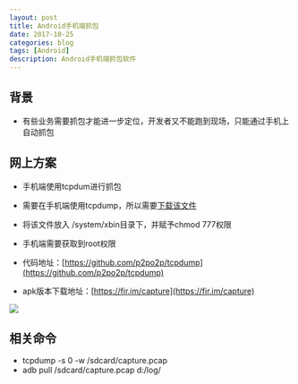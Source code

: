 ```yaml
---
layout: post
title: Android手机端抓包
date: 2017-10-25
categories: blog
tags: [Android]
description: Android手机端抓包软件
---
```



## 背景

- 有些业务需要抓包才能进一步定位，开发者又不能跑到现场，只能通过手机上自动抓包

## 网上方案
- 手机端使用tcpdum进行抓包
- 需要在手机端使用tcpdump，所以需要[下载该文件](http://oybmb6yjg.bkt.clouddn.com/tcpdump)
- 将该文件放入 /system/xbin目录下，并赋予chmod 777权限
- 手机端需要获取到root权限


- 代码地址：[https://github.com/p2po2p/tcpdump](https://github.com/p2po2p/tcpdump)
- apk版本下载地址：[https://fir.im/capture](https://fir.im/capture)

![](http://oybmb6yjg.bkt.clouddn.com/%E6%89%8B%E6%9C%BA%E7%AB%AF%E6%8A%93%E5%8C%85%E6%88%AA%E5%9B%BE2.png)


## 相关命令
- tcpdump -s 0 -w /sdcard/capture.pcap
- adb pull /sdcard/capture.pcap d:/log/
